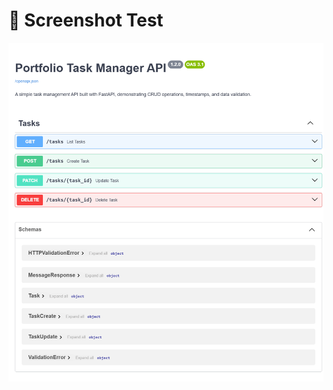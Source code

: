 # 🧪 Screenshot Test

![Swagger UI](https://github.com/Omer31175/task-manager-api/blob/main/screenshots/swagger.png?raw=true)
